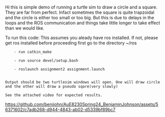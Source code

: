 Hi this is simple demo of running a turtle sim to draw a circle and a square. They are far from perfect. Infact sometimes the square is quite trapzoidal and the circle is either too small or too big. But this is due to delays in the loops and the ROS communication and things take little longer to take effect than we would like.

To run this code:
    This assumes you aleady have ros installed. If not, please get ros installed before proceeding
    first go to the directory ~/ros
    
        - run catkin_make  

        - run source devel/setup.bash  

        - roslaunch assignment2 assignment.launch
        

    Output should be two turtlesim windows will open. One will draw circle and the other will draw a pseudo sqare(very slowly)

    See the attached video for expected results.

https://github.com/benijohn/AuE8230Spring24_BenjaminJohnson/assets/56371602/c7adb268-d944-4843-ab02-d5339bf89bc7

